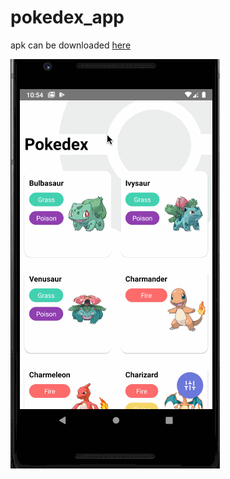 # pokedex_app

apk can be downloaded [here](https://drive.google.com/open?id=1iryz7vmqunPfZfHAXHfVdAbNZwa9Qx3Z)

![Alt Text](https://raw.githubusercontent.com/UADACID/pokedex_app/master/pokedex.gif)
